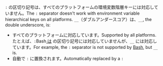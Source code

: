 <span data-ttu-id="eb568-101">`:` の区切り記号は、すべてのプラットフォームの環境変数階層キーには対応していません。</span><span class="sxs-lookup"><span data-stu-id="eb568-101">The `:` separator doesn't work with environment variable hierarchical keys on all platforms.</span></span> <span data-ttu-id="eb568-102">`__`（ダブルアンダースコア）は、</span><span class="sxs-lookup"><span data-stu-id="eb568-102">`__`, the double underscore, is:</span></span>

* <span data-ttu-id="eb568-103">すべてのプラットフォームに対応しています。</span><span class="sxs-lookup"><span data-stu-id="eb568-103">Supported by all platforms.</span></span> <span data-ttu-id="eb568-104">たとえば、`:`Bash[ は](https://linuxhint.com/bash-environment-variables/) の区切り記号には対応していませんが、`__` には対応しています。</span><span class="sxs-lookup"><span data-stu-id="eb568-104">For example, the `:` separator is not supported by [Bash](https://linuxhint.com/bash-environment-variables/), but `__` is.</span></span>
* <span data-ttu-id="eb568-105">自動で `:` に置換されます。</span><span class="sxs-lookup"><span data-stu-id="eb568-105">Automatically replaced by a `:`</span></span>